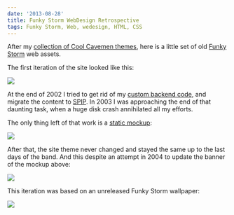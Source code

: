 ```yaml
---
date: '2013-08-28'
title: Funky Storm WebDesign Retrospective
tags: Funky Storm, Web, wedesign, HTML, CSS
---
```


After my [collection of Cool Cavemen themes]({filename}/2011/cool-cavemen-webdesign-retrospective.md), here is a little set of old [Funky Storm](https://funky-storm.com) web assets.

The first iteration of the site looked like this:

![]({attach}funky-storm-com.png)

At the end of 2002 I tried to get rid of my [custom backend code]({filename}/2013/funky-storm-source-code-released.md), and migrate the content to [SPIP](https://www.spip.net). In 2003 I was approaching the end of that daunting task, when a huge disk crash annihilated all my efforts.

The only thing left of that work is a [static mockup](https://github.com/kdeldycke/funky-storm/blob/master/index_dev.htm):

![]({attach}2003-funky-storm-redesign-mockup.png)

After that, the site theme never changed and stayed the same up to the last days of the band. And this despite an attempt in 2004 to update the banner of the mockup above:

![]({attach}funky-storm-top-banner-update.png)

This iteration was based on an unreleased Funky Storm wallpaper:

![]({attach}funky-storm-wallpaper.png)

